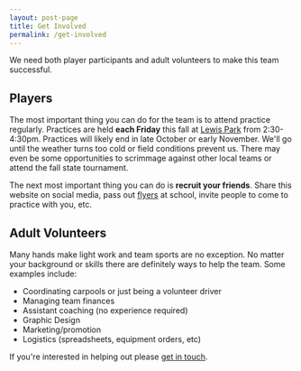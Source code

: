 ```yaml
---
layout: post-page
title: Get Involved
permalink: /get-involved
---
```


We need both player participants and adult volunteers to make this team successful. 

## Players

The most important thing you can do for the team is to attend practice regularly. Practices are held **each Friday** this fall at [Lewis Park](https://goo.gl/maps/ZRvMYVk1CETT7AKm8) from 2:30-4:30pm. Practices will likely end in late October or early November. We'll go until the weather turns too cold or field conditions prevent us. There may even be some opportunities to scrimmage against other local teams or attend the fall state tournament.

The next most important thing you can do is **recruit your friends**. Share this website on social media, pass out [flyers]() at school, invite people to come to practice with you, etc.

## Adult Volunteers

Many hands make light work and team sports are no exception. No matter your background or skills there are definitely ways to help the team. Some examples include:

* Coordinating carpools or just being a volunteer driver
* Managing team finances
* Assistant coaching (no experience required)
* Graphic Design
* Marketing/promotion
* Logistics (spreadsheets, equipment orders, etc)

If you're interested in helping out please [get in touch](mailto:lee@outerim.com).